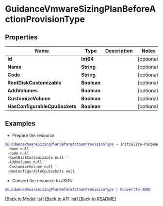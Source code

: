 # GuidanceVmwareSizingPlanBeforeActionProvisionType
## Properties

Name | Type | Description | Notes
------------ | ------------- | ------------- | -------------
**Id** | **Int64** |  | [optional] 
**Name** | **String** |  | [optional] 
**Code** | **String** |  | [optional] 
**RootDiskCustomizable** | **Boolean** |  | [optional] 
**AddVolumes** | **Boolean** |  | [optional] 
**CustomizeVolume** | **Boolean** |  | [optional] 
**HasConfigurableCpuSockets** | **Boolean** |  | [optional] 

## Examples

- Prepare the resource
```powershell
$GuidanceVmwareSizingPlanBeforeActionProvisionType = Initialize-PSOpenAPIToolsGuidanceVmwareSizingPlanBeforeActionProvisionType  -Id null `
 -Name null `
 -Code null `
 -RootDiskCustomizable null `
 -AddVolumes null `
 -CustomizeVolume null `
 -HasConfigurableCpuSockets null
```

- Convert the resource to JSON
```powershell
$GuidanceVmwareSizingPlanBeforeActionProvisionType | ConvertTo-JSON
```

[[Back to Model list]](../README.md#documentation-for-models) [[Back to API list]](../README.md#documentation-for-api-endpoints) [[Back to README]](../README.md)

